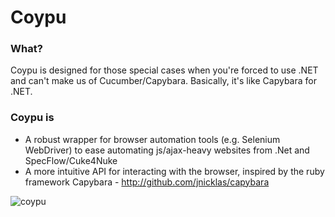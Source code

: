 Coypu
=====

### What?
Coypu is designed for those special cases when you're forced to use .NET and can't make us of Cucumber/Capybara. Basically, it's like Capybara for .NET.

### Coypu is
* A robust wrapper for browser automation tools (e.g. Selenium WebDriver) to ease automating js/ajax-heavy websites from .Net and SpecFlow/Cuke4Nuke
* A more intuitive API for interacting with the browser, inspired by the ruby framework Capybara - http://github.com/jnicklas/capybara

![coypu](https://github.com/itv/Coypu/raw/master/images/coypu.jpg)
